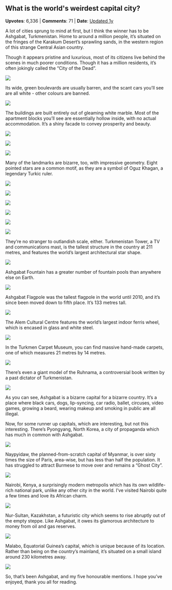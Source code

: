 ## What is the world's weirdest capital city?
    
**Upvotes**: 6,336 | **Comments**: 71 | **Date**: [Updated 1y](https://www.quora.com/What-is-the-world-s-weirdest-capital-city/answer/Gary-Meaney)

A lot of cities sprung to mind at first, but I think the winner has to be Ashgabat, Turkmenistan. Home to around a million people, it’s situated on the fringes of the Karakum Desert’s sprawling sands, in the western region of this strange Central Asian country.

Though it appears pristine and luxurious, most of its citizens live behind the scenes in much poorer conditions. Though it has a million residents, it’s often jokingly called the “City of the Dead”.

![](https://qph.fs.quoracdn.net/main-qimg-dc9ceebc929064658a4b22671ae475b2-pjlq)

Its wide, green boulevards are usually barren, and the scant cars you’ll see are all white - other colours are banned.

![](https://qph.fs.quoracdn.net/main-qimg-77c768456f8e008c082fd8411f072eb2-lq)

The buildings are built entirely out of gleaming white marble. Most of the apartment blocks you’ll see are essentially hollow inside, with no actual accommodation. It’s a shiny facade to convey prosperity and beauty.

![](https://qph.fs.quoracdn.net/main-qimg-4d46580ffdfc520c4d7ffaa125faba17-lq)

![](https://qph.fs.quoracdn.net/main-qimg-6dc33a34ef935a79bb83312f721f4c88-lq)

![](https://qph.fs.quoracdn.net/main-qimg-9791e8d466de7d9a96116c1570bf9c92-lq)

Many of the landmarks are bizarre, too, with impressive geometry. Eight pointed stars are a common motif, as they are a symbol of Oguz Khagan, a legendary Turkic ruler.

![](https://qph.fs.quoracdn.net/main-qimg-b8ba7c262ecea2da9f29a08c4e58d887-lq)

![](https://qph.fs.quoracdn.net/main-qimg-e8da58faf75dd9b59a4bcce777875b96-lq)

![](https://qph.fs.quoracdn.net/main-qimg-04df51eac9dc32edb121a0b6fb3f5047-lq)

![](https://qph.fs.quoracdn.net/main-qimg-c69de27f20d5a8386b6a8af58ea57c64-lq)

![](https://qph.fs.quoracdn.net/main-qimg-3a50fa6bfcee3d9dffe998bdc512204f-lq)

![](https://qph.fs.quoracdn.net/main-qimg-8b3a7daad7cd1a02847430dacbe5174c-lq)

They’re no stranger to outlandish scale, either. Turkmenistan Tower, a TV and communications mast, is the tallest structure in the country at 211 metres, and features the world’s largest architectural star shape.

![](https://qph.fs.quoracdn.net/main-qimg-e4ab1b553f126ffba0a355787b0893f7-lq)

Ashgabat Fountain has a greater number of fountain pools than anywhere else on Earth.

![](https://qph.fs.quoracdn.net/main-qimg-24f1b997c1df17df26af513c075b46de-lq)

Ashgabat Flagpole was the tallest flagpole in the world until 2010, and it’s since been moved down to fifth place. It’s 133 metres tall.

![](https://qph.fs.quoracdn.net/main-qimg-64314937bfdb14c168a4ad8db9945762-lq)

The Alem Cultural Centre features the world’s largest indoor ferris wheel, which is encased in glass and white steel.

![](https://qph.fs.quoracdn.net/main-qimg-8bba439a79d9b6c2ee79e3faf218dd03-lq)

In the Turkmen Carpet Museum, you can find massive hand-made carpets, one of which measures 21 metres by 14 metres.

![](https://qph.fs.quoracdn.net/main-qimg-c6b59e917c97370f7fd1e4558bc4946c-lq)

There’s even a giant model of the Ruhnama, a controversial book written by a past dictator of Turkmenistan.

![](https://qph.fs.quoracdn.net/main-qimg-cc777362b7941e71d55f8559e588934f-lq)

As you can see, Ashgabat is a bizarre capital for a bizarre country. It’s a place where black cars, dogs, lip-syncing, car radio, ballet, circuses, video games, growing a beard, wearing makeup and smoking in public are all illegal.

Now, for some runner up capitals, which are interesting, but not this interesting. There’s Pyongyang, North Korea, a city of propaganda which has much in common with Ashgabat.

![](https://qph.fs.quoracdn.net/main-qimg-73fef94c736143d60c36a3a34f095b12-lq)

Naypyidaw, the planned-from-scratch capital of Myanmar, is over sixty times the size of Paris, area-wise, but has less than half the population. It has struggled to attract Burmese to move over and remains a “Ghost City”.

![](https://qph.fs.quoracdn.net/main-qimg-380bc5a36c5e937f97f723079d1f9363-lq)

Nairobi, Kenya, a surprisingly modern metropolis which has its own wildlife-rich national park, unlike any other city in the world. I’ve visited Nairobi quite a few times and love its African charm.

![](https://qph.fs.quoracdn.net/main-qimg-22bbfdbe507d388f0ebfa5a05da9f438-lq)

Nur-Sultan, Kazakhstan, a futuristic city which seems to rise abruptly out of the empty steppe. Like Ashgabat, it owes its glamorous architecture to money from oil and gas reserves.

![](https://qph.fs.quoracdn.net/main-qimg-0b71020f106f5195da86a3140cb1e564-lq)

Malabo, Equatorial Guinea’s capital, which is unique because of its location. Rather than being on the country’s mainland, it’s situated on a small island around 230 kilometres away.

![](https://qph.fs.quoracdn.net/main-qimg-f70eaa5b149a2d9824110c5d8bb3c3ec-lq)

So, that’s been Ashgabat, and my five honourable mentions. I hope you’ve enjoyed, thank you all for reading.

